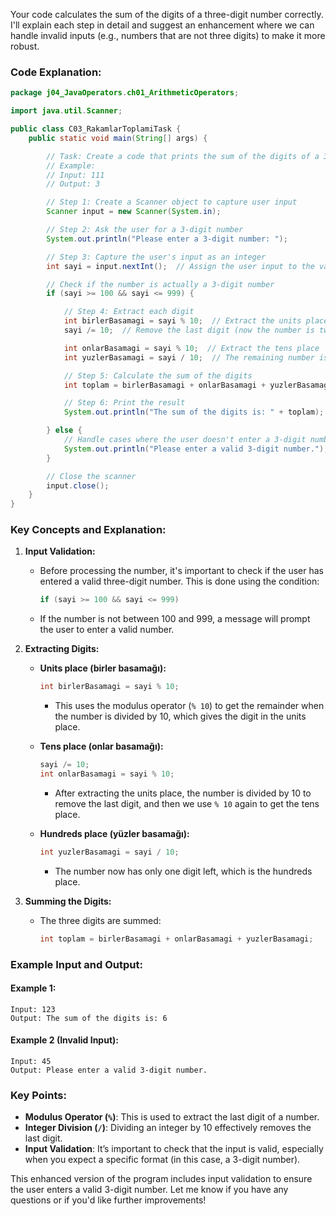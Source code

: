 Your code calculates the sum of the digits of a three-digit number correctly. I'll explain each step in detail and suggest an enhancement where we can handle invalid inputs (e.g., numbers that are not three digits) to make it more robust.

### Code Explanation:

```java
package j04_JavaOperators.ch01_ArithmeticOperators;

import java.util.Scanner;

public class C03_RakamlarToplamiTask {
    public static void main(String[] args) {

        // Task: Create a code that prints the sum of the digits of a 3-digit number
        // Example:
        // Input: 111
        // Output: 3

        // Step 1: Create a Scanner object to capture user input
        Scanner input = new Scanner(System.in);

        // Step 2: Ask the user for a 3-digit number
        System.out.println("Please enter a 3-digit number: ");

        // Step 3: Capture the user's input as an integer
        int sayi = input.nextInt();  // Assign the user input to the variable `sayi`

        // Check if the number is actually a 3-digit number
        if (sayi >= 100 && sayi <= 999) {

            // Step 4: Extract each digit
            int birlerBasamagi = sayi % 10;  // Extract the units place (ones place)
            sayi /= 10;  // Remove the last digit (now the number is two digits)

            int onlarBasamagi = sayi % 10;  // Extract the tens place
            int yuzlerBasamagi = sayi / 10;  // The remaining number is the hundreds place

            // Step 5: Calculate the sum of the digits
            int toplam = birlerBasamagi + onlarBasamagi + yuzlerBasamagi;

            // Step 6: Print the result
            System.out.println("The sum of the digits is: " + toplam);  // Example output: 3

        } else {
            // Handle cases where the user doesn't enter a 3-digit number
            System.out.println("Please enter a valid 3-digit number.");
        }

        // Close the scanner
        input.close();
    }
}
```

### Key Concepts and Explanation:

1. **Input Validation:**

   - Before processing the number, it's important to check if the user has entered a valid three-digit number. This is done using the condition:
     ```java
     if (sayi >= 100 && sayi <= 999)
     ```
   - If the number is not between 100 and 999, a message will prompt the user to enter a valid number.

2. **Extracting Digits:**

   - **Units place (birler basamağı):**

     ```java
     int birlerBasamagi = sayi % 10;
     ```

     - This uses the modulus operator (`% 10`) to get the remainder when the number is divided by 10, which gives the digit in the units place.

   - **Tens place (onlar basamağı):**

     ```java
     sayi /= 10;
     int onlarBasamagi = sayi % 10;
     ```

     - After extracting the units place, the number is divided by 10 to remove the last digit, and then we use `% 10` again to get the tens place.

   - **Hundreds place (yüzler basamağı):**
     ```java
     int yuzlerBasamagi = sayi / 10;
     ```
     - The number now has only one digit left, which is the hundreds place.

3. **Summing the Digits:**
   - The three digits are summed:
     ```java
     int toplam = birlerBasamagi + onlarBasamagi + yuzlerBasamagi;
     ```

### Example Input and Output:

#### Example 1:

```
Input: 123
Output: The sum of the digits is: 6
```

#### Example 2 (Invalid Input):

```
Input: 45
Output: Please enter a valid 3-digit number.
```

### Key Points:

- **Modulus Operator (`%`)**: This is used to extract the last digit of a number.
- **Integer Division (`/`)**: Dividing an integer by 10 effectively removes the last digit.
- **Input Validation**: It’s important to check that the input is valid, especially when you expect a specific format (in this case, a 3-digit number).

This enhanced version of the program includes input validation to ensure the user enters a valid 3-digit number. Let me know if you have any questions or if you'd like further improvements!
